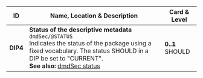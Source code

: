 |  ID     | Name, Location & Description | Card & Level |
| ------- | ---------------------------- | ------------ |
| <a name="DIP4"></a>**DIP4** | **Status of the descriptive metadata** <br/> `dmdSec/@STATUS` <br/> Indicates the status of the package using a fixed vocabulary. The status SHOULD in a DIP be set to "CURRENT". <br/> **See also:** [dmdSec status](#VocabularyStatus) | **0..1** <br/> SHOULD |
